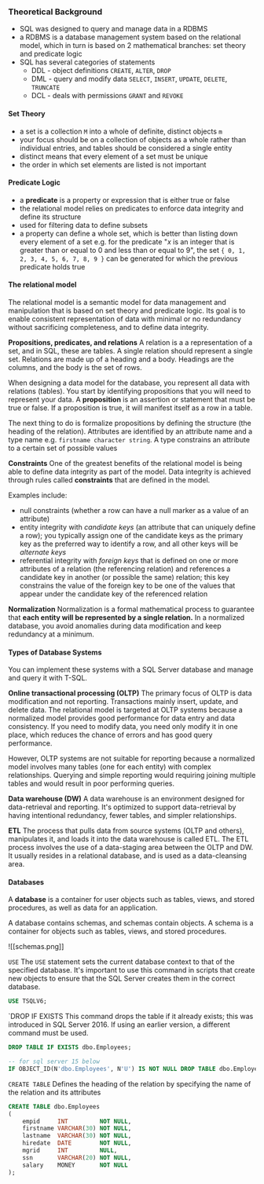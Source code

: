### Theoretical Background
- SQL was designed to query and manage data in a RDBMS
- a RDBMS is a database management system based on the relational model, which in turn is based on 2 mathematical branches: set theory and predicate logic
- SQL has several categories of statements
	- DDL - object definitions `CREATE`, `ALTER`, `DROP`
	- DML - query and modify data `SELECT`, `INSERT`, `UPDATE`, `DELETE`, `TRUNCATE`
	- DCL - deals with permissions `GRANT` and `REVOKE`

#### Set Theory
- a set is a collection `M` into a whole of definite, distinct objects `m`
- your focus should be on a collection of objects as a whole rather than individual entries, and tables should be considered a single entity
- distinct means that every element of a set must be unique
- the order in which set elements are listed is not important

#### Predicate Logic
- a **predicate** is a property or expression that is either true or false
- the relational model relies on predicates to enforce data integrity and define its structure
- used for filtering data to define subsets
- a property can define a whole set, which is better than listing down every element of a set e.g. for the predicate "*x* is an integer that is greater than or equal to 0 and less than or equal to 9", the set `{ 0, 1, 2, 3, 4, 5, 6, 7, 8, 9 }` can be generated for which the previous predicate holds true

#### The relational model
The relational model is a semantic model for data management and manipulation that is based on set theory and predicate logic. Its goal is to enable consistent representation of data with minimal or no redundancy without sacrificing completeness, and to define data integrity. 

**Propositions, predicates, and relations**
A relation is a a representation of a set, and in SQL, these are tables. A single relation should represent a single set. Relations are made up of a heading and a body. Headings are the columns, and the body is the set of rows.

When designing a data model for the database, you represent all data with relations (tables). You start by identifying propositions that you will need to represent your data. A **proposition** is an assertion or statement that must be true or false. If a proposition is true, it will manifest itself as a row in a table. 

The next thing to do is formalize propositions by defining the structure (the heading of the relation). Attributes are identified by an attribute name and a type name e.g. `firstname character string`. A type constrains an attribute to a certain set of possible values

**Constraints**
One of the greatest benefits of the relational model is being able to define data integrity as part of the model. Data integrity is achieved through rules called **constraints** that are defined in the model.

Examples include:
- null constraints (whether a row can have a null marker as a value of an attribute)
- entity integrity with *candidate keys* (an attribute that can uniquely define a row); you typically assign one of the candidate keys as the primary key as the preferred way to identify a row, and all other keys will be *alternate keys*
- referential integrity with *foreign keys* that is defined on one or more attributes of a relation (the referencing relation) and references a candidate key in another (or possible the same) relation; this key constrains the value of the foreign key to be one of the values that appear under the candidate key of the referenced relation

**Normalization**
Normalization is a formal mathematical process to guarantee that **each entity will be represented by a single relation.** In a normalized database, you avoid anomalies during data modification and keep redundancy at a minimum.

#### Types of Database Systems
You can implement these systems with a SQL Server database and manage and query it with T-SQL.

**Online transactional processing (OLTP)**
The primary focus of OLTP is data modification and not reporting. Transactions mainly insert, update, and delete data. The relational model is targeted at OLTP systems because a normalized model provides good performance for data entry and data consistency. If you need to modify data, you need only modify it in one place, which reduces the chance of errors and has good query performance.

However, OLTP systems are not suitable for reporting because a normalized model involves many tables (one for each entity) with complex relationships. Querying and simple reporting would requiring joining multiple tables and would result in poor performing queries. 

**Data warehouse (DW)**
A data warehouse is an environment designed for data-retrieval and reporting. It's optimized to support data-retrieval by having intentional redundancy, fewer tables, and simpler relationships. 

**ETL**
The process that pulls data from source systems (OLTP and others), manipulates it, and loads it into the data warehouse is called ETL. The ETL process involves the use of a data-staging area between the OLTP and DW. It usually resides in a relational database, and is used as a data-cleansing area. 

#### Databases
A **database** is a container for user objects such as tables, views, and stored procedures, as well as data for an application.

A database contains schemas, and schemas contain objects. A schema is a container for objects such as tables, views, and stored procedures. 

![[schemas.png]]

`USE`
The `USE` statement sets the current database context to that of the specified database. It's important to use this command in scripts that create new objects to ensure that the SQL Server creates them in the correct database.

```sql
USE TSQLV6;
```

`DROP IF EXISTS
This command drops the table if it already exists; this was introduced in SQL Server 2016. If using an earlier version, a different command must be used. 

```sql
DROP TABLE IF EXISTS dbo.Employees;

-- for sql server 15 below
IF OBJECT_ID(N'dbo.Employees', N'U') IS NOT NULL DROP TABLE dbo.Employees;

```

`CREATE TABLE`
Defines the heading of the relation by specifying the name of the relation and its attributes 

```sql
CREATE TABLE dbo.Employees
(
	empid     INT         NOT NULL,
	firstname VARCHAR(30) NOT NULL,
	lastname  VARCHAR(30) NOT NULL,
	hiredate  DATE        NOT NULL,
	mgrid     INT         NULL,
	ssn       VARCHAR(20) NOT NULL,
	salary    MONEY       NOT NULL
);
```